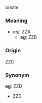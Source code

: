 bristle
### Meaning
+ _adj_: ZZA
	+ __eg__: ZZB

### Origin

ZZC

### Synonym

__eg__: ZZD

+ ZZE


